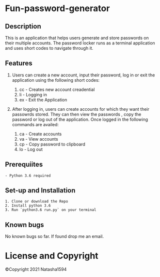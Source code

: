 # Fun-password-generator


## Description
This is an application that helps users generate and store passwords on their multiple accounts.
The password locker runs as a terminal application and uses short codes to navigate through it.


## Features
1. Users can create a new account, input their password, log in or exit the application using the following short codes:

    1. cc - Creates new account creadential
    2. li - Logging in
    3. ex - Exit the Application


2. After logging in, users can create accounts for which they want their passowrds stored. They can then view the passwords , copy the password or log out of the application. Once logged in the following commands are availed:

    1. ca - Create accounts
    2. va - View accounts
    3. cp - Copy password to clipboard
    4. lo - Log out



## Prerequiites
    - Python 3.6 required

## Set-up and Installation
    1. Clone or download the Repo
    2. Install python 3.6
    3. Run `python3.6 run.py` on your terminal

## Known bugs
No known bugs so far. If found drop me an email.

# License and Copyright

<span>&#169;</span>Copyright 2021 Natasha1594

